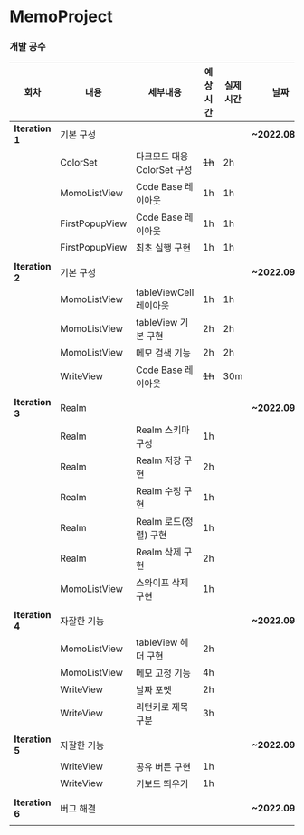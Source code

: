 # MemoProject
### 개발 공수
| 회차 | 내용 | 세부내용 | 예상시간 | 실제시간 | 날짜 |
| --- | --- | --- | --- | --- | --- |
| **Iteration 1** | 기본 구성 |  |  |  | **~2022.08.31** |
|  | ColorSet | 다크모드 대응 ColorSet 구성 | ~~1h~~ | 2h |  |
|  | MomoListView | Code Base 레이아웃 | 1h | 1h |  |
|  | FirstPopupView | Code Base 레이아웃 | 1h | 1h |  |
|  | FirstPopupView | 최초 실행 구현 | 1h | 1h |  |
|  |  |  |  |  |  |
| **Iteration 2** | 기본 구성 |  |  |  | **~2022.09.01** |
|  | MomoListView | tableViewCell 레이아웃 | 1h | 1h |  |
|  | MomoListView | tableView 기본 구현 | 2h | 2h |  |
|  | MomoListView | 메모 검색 기능 | 2h | 2h |  |
|  | WriteView | Code Base 레이아웃 | ~~1h~~ | 30m |  |
|  |  |  |  |  |  |
| **Iteration 3** | Realm |  |  |  | **~2022.09.02** |
|  | Realm | Realm 스키마 구성 | 1h |  |  |
|  | Realm | Realm 저장 구현 | 2h |  |  |
|  | Realm | Realm 수정 구현 | 1h |  |  |
|  | Realm | Realm 로드(정렬) 구현 | 1h |  |  |
|  | Realm | Realm 삭제 구현 | 2h |  |  |
|  | MomoListView | 스와이프 삭제 구현 | 1h |  |  |
|  |  |  |  |  |  |
| **Iteration 4** | 자잘한 기능 |  |  |  | **~2022.09.03** |
|  | MomoListView | tableView 헤더 구현 | 2h |  |  |
|  | MomoListView | 메모 고정 기능 | 4h |  |  |
|  | WriteView | 날짜 포멧 | 2h |  |  |
|  | WriteView | 리턴키로 제목 구분 | 3h |  |  |
|  |  |  |  |  |  |
| **Iteration 5** | 자잘한 기능 |  |  |  | **~2022.09.04** |
|  | WriteView | 공유 버튼 구현 | 1h |  |  |
|  | WriteView | 키보드 띄우기 | 1h |  |  |
|  |  |  |  |  |  |
| **Iteration 6** | 버그 해결 |  |  |  | **~2022.09.05** |
|  |  |  |  |  |  |
